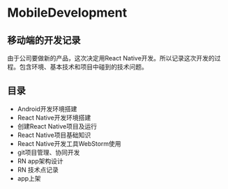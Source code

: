 # MobileDevelopment

## 移动端的开发记录  
由于公司要做新的产品，这次决定用React Native开发。所以记录这次开发的过程。包含环境、基本技术和项目中碰到的技术问题。

## 目录
* Android开发环境搭建  
* React Native开发环境搭建  
* 创建React Native项目及运行  
* React Native项目基础知识
* React Native开发工具WebStorm使用
* git项目管理、协同开发
* RN app架构设计
* RN 技术点记录
* app上架
